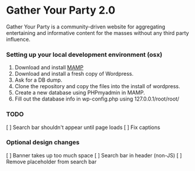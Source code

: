 Gather Your Party 2.0
================

Gather Your Party is a community-driven website for aggregating entertaining and informative content for the masses without any third party influence. 


### Setting up your local development environment (osx)
1. Download and install [MAMP](http://www.mamp.info)
2. Download and install a fresh copy of Wordpress.
3. Ask for a DB dump.
4. Clone the repository and copy the files into the install of wordpress.
5. Create a new database using PHPmyadmin in MAMP.
6. Fill out the database info in wp-config.php using 127.0.0.1/root/root/<dbname>

### TODO
[ ] Search bar shouldn't appear until page loads
[ ] Fix captions

### Optional design changes
[ ] Banner takes up too much space
[ ] Search bar in header (non-JS)
[ ] Remove placeholder from search bar
